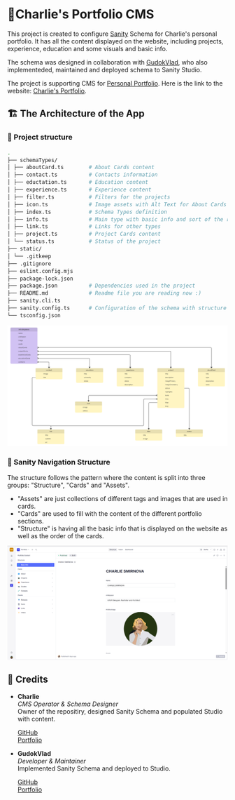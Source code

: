 # 📔Charlie's Portfolio CMS

This project is created to configure [Sanity](https://www.sanity.io/) Schema for Charlie's personal portfolio. It has all the content displayed on the website, including projects, experience, education and some visuals and basic info.

The schema was designed in collaboration with [GudokVlad](https://github.com/GudokVlad-Pilot), who also implementeded, maintained and deployed schema to Sanity Studio.

The project is supporting CMS for [Personal Portfolio](https://github.com/charliesmir/portfolio-charlie). Here is the link to the website: [Charlie's Portfolio](https://www.charliesmir.com/).

## 🏗️ The Architecture of the App

### 📂 Project structure

```bash
.
├── schemaTypes/
│ ├── aboutCard.ts        # About Cards content
│ ├── contact.ts          # Contacts information
│ ├── eductation.ts       # Education content
│ ├── experience.ts       # Experience content
│ ├── filter.ts           # Filters for the projects
│ ├── icon.ts             # Image assets with Alt Text for About Cards
│ ├── index.ts            # Schema Types definition
│ ├── info.ts             # Main type with basic info and sort of the rest of the content
│ ├── link.ts             # Links for other types
│ ├── project.ts          # Project Cards content
│ └── status.ts           # Status of the project
├── static/
│ └── .gitkeep
├── .gitignore
├── eslint.config.mjs
├── package-lock.json
├── package.json          # Dependencies used in the project
├── README.md             # Readme file you are reading now :)
├── sanity.cli.ts
├── sanity.config.ts      # Configuration of the schema with structure in Studio
└── tsconfig.json
```

![Schema](./images/schema.png)

### 🧭 Sanity Navigation Structure

The structure follows the pattern where the content is split into three groups: "Structure", "Cards" and "Assets".

- "Assets" are just collections of different tags and images that are used in cards.
- "Cards" are used to fill with the content of the different portfolio sections.
- "Structure" is having all the basic info that is displayed on the website as well as the order of the cards.

![Studio](./images/studio.png)

## 🎅 Credits

- **Charlie**  
  _CMS Operator & Schema Designer_  
  Owner of the repositiry, designed Sanity Schema and populated Studio with content.

  [GitHub](https://github.com/charliesmir)  
  [Portfolio](https://www.charliesmir.com/)

- **GudokVlad**  
  _Developer & Maintainer_  
  Implemented Sanity Schema and deployed to Studio.

  [GitHub](https://github.com/GudokVlad-Pilot)  
  [Portfolio](https://gudokvlad.com/)
